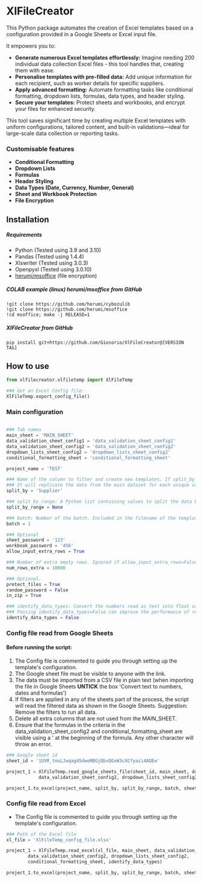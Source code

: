 # XlFileCreator
This Python package automates the creation of Excel templates based on a configuration provided in a Google Sheets or Excel input file. 

It empowers you to:

* **Generate numerous Excel templates effortlessly:** Imagine needing 200 individual data collection Excel files - this tool handles that, creating them with ease.
* **Personalise templates with pre-filled data:** Add unique information for each recipient, such as worker details for specific suppliers.
* **Apply advanced formatting:**  Automate formatting tasks like conditional formatting, dropdown lists, formulas, data types, and header styling.
* **Secure your templates:** Protect sheets and workbooks, and encrypt your files for enhanced security. 

This tool saves significant time by creating multiple Excel templates with uniform configurations, tailored content, and built-in validations—ideal for large-scale data collection or reporting tasks.

### Customisable features
* **Conditional Formatting**
* **Dropdown Lists**
* **Formulas**
* **Header Styling**
* **Data Types (Date, Currency, Number, General)**
* **Sheet and Workbook Protection**
* **File Encryption**


Installation
------------

##### Requirements
* Python     (Tested using 3.9 and 3.10)
* Pandas     (Tested using 1.4.4)
* Xlswriter  (Tested using 3.0.3)
* Openpyxl   (Tested using 3.0.10)
* [herumi/msoffice](https://github.com/herumi/msoffice) (file encryption)


##### COLAB example (linux) herumi/msoffice from GitHub
    !git clone https://github.com/herumi/cybozulib
    !git clone https://github.com/herumi/msoffice
    !cd msoffice; make -j RELEASE=1
    
##### XlFileCreator from GitHub
    pip install git+https://github.com/Giosorio/XlFileCreator@[VERSION TAG]


How to use
------------

```python
from xlfilecreator.xlfiletemp import XlFileTemp

### Get an Excel Config file:
XlFileTemp.export_config_file()


```

### Main configuration
```python

### Tab names
main_sheet = 'MAIN_SHEET'
data_validation_sheet_config1 = 'data_validation_sheet_config1'
data_validation_sheet_config2 = 'data_validation_sheet_config2'
dropdown_lists_sheet_config2 = 'dropdown_lists_sheet_config2'
conditional_formatting_sheet = 'conditional_formatting_sheet'

project_name = 'TEST'

### Name of the column to filter and create new templates. If split_by_range is provided the data is not filtered by the values in the dataset.
### It will replicate the data from the main dataset for each unique value in split_by_range.
split_by = 'Supplier'

### split_by_range: A Python list containing values to split the data by. It is used to create a separate template for each unique value in the list.
split_by_range = None

### batch: Number of the batch. Included in the filename of the templates 
batch = 1

### Optional
sheet_password = '123'
workbook_password = '456'
allow_input_extra_rows = True

### Number of extra empty rows. Ignored if allow_input_extra_rows=False. If allow_input_extra_rows=True the default value is 100
num_rows_extra = 10000

### Optional. 
protect_files = True
random_password = False
in_zip = True

### identify_data_types: Convert the numbers read as text into float values
### Passing identify_data_types=False can improve the performance of reading a large file and numbers will remain in text format
identify_data_types = False

```


### Config file read from Google Sheets
#### Before running the script:

1.   The Config file is commented to guide you through setting up the template's configuration.
2.   The Google sheet file must be visible to anyone with the link.
3.   The data must be imported from a CSV file in plain text (when importing the file in Google Sheets **UNTICK** the box 'Convert text to numbers, dates and formulas')
4.   If filters are applied in any of the sheets part of the process, the script will read the filtered data as shown in the Google Sheets.
Suggestion: Remove the filters to run all data.
5. Delete all extra columns that are not used from the MAIN_SHEET.
6. Ensure that the formulas in the criteria in the data_validation_sheet_config2 and conditional_formatting_sheet are visible using a ' at the beginning of the formula. Any other character will throw an error.

```python
### Google sheet id
sheet_id = '1UVR_tnuLJwqag45dweRBGjQbxQGxW3cXCfyazi4AQEw'

project_1 = XlFileTemp.read_google_sheets_file(sheet_id, main_sheet, data_validation_sheet_config1,
            data_validation_sheet_config2, dropdown_lists_sheet_config2, conditional_formatting_sheet, identify_data_types)

project_1.to_excel(project_name, split_by, split_by_range, batch, sheet_password, workbook_password, allow_input_extra_rows, num_rows_extra, protect_files, random_password, in_zip)

```

### Config file read from Excel
* The Config file is commented to guide you through setting up the template's configuration.


```python
### Path of the Excel file
xl_file = 'XlFileTemp_config_file.xlsx'

project_1 = XlFileTemp.read_excel(xl_file, main_sheet, data_validation_sheet_config1,
        data_validation_sheet_config2, dropdown_lists_sheet_config2,
        conditional_formatting_sheet, identify_data_types)

project_1.to_excel(project_name, split_by, split_by_range, batch, sheet_password, workbook_password, allow_input_extra_rows, num_rows_extra, protect_files, random_password, in_zip)

```






























                   


